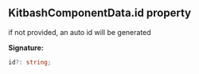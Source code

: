 
## KitbashComponentData.id property

if not provided, an auto id will be generated

**Signature:**

```typescript
id?: string;
```
